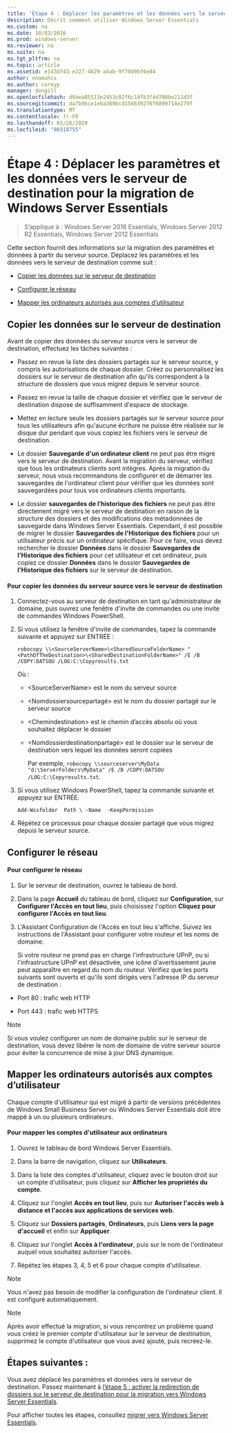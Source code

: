 ```yaml
---
title: 'Étape 4 : Déplacer les paramètres et les données vers le serveur de destination pour la migration de Windows Server Essentials'
description: Décrit comment utiliser Windows Server Essentials
ms.custom: na
ms.date: 10/03/2016
ms.prod: windows-server
ms.reviewer: na
ms.suite: na
ms.tgt_pltfrm: na
ms.topic: article
ms.assetid: e143df43-e227-4629-a4ab-9f70d9bf6e84
author: nnamuhcs
ms.author: coreyp
manager: dongill
ms.openlocfilehash: d9aea85513e2453c02f6c14fb3f4d708be211d3f
ms.sourcegitcommit: da7b9bce1eba369bcd156639276f6899714e279f
ms.translationtype: MT
ms.contentlocale: fr-FR
ms.lasthandoff: 03/26/2020
ms.locfileid: "80318755"
---
```

# <a name="step-4-move-settings-and-data-to-the-destination-server-for-windows-server-essentials-migration"></a>Étape 4 : Déplacer les paramètres et les données vers le serveur de destination pour la migration de Windows Server Essentials

>S’applique à : Windows Server 2016 Essentials, Windows Server 2012 R2 Essentials, Windows Server 2012 Essentials

Cette section fournit des informations sur la migration des paramètres et données à partir du serveur source. Déplacez les paramètres et les données vers le serveur de destination comme suit :  
  
-   [Copier les données sur le serveur de destination](Step-4--Move-settings-and-data-to-the-Destination-Server-for-Windows-Server-Essentials-migration.md#BKMK_CopyData)  
  
-   [Configurer le réseau](Step-4--Move-settings-and-data-to-the-Destination-Server-for-Windows-Server-Essentials-migration.md#BKMK_Network)  
  
-   [Mapper les ordinateurs autorisés aux comptes d’utilisateur](Step-4--Move-settings-and-data-to-the-Destination-Server-for-Windows-Server-Essentials-migration.md#BKMK_MapPermittedComputers)  
  
##  <a name="copy-data-to-the-destination-server"></a><a name="BKMK_CopyData"></a>Copier les données sur le serveur de destination  
 Avant de copier des données du serveur source vers le serveur de destination, effectuez les tâches suivantes :  
  
-   Passez en revue la liste des dossiers partagés sur le serveur source, y compris les autorisations de chaque dossier. Créez ou personnalisez les dossiers sur le serveur de destination afin qu'ils correspondent à la structure de dossiers que vous migrez depuis le serveur source.  
  
-   Passez en revue la taille de chaque dossier et vérifiez que le serveur de destination dispose de suffisamment d'espace de stockage.  
  
-   Mettez en lecture seule les dossiers partagés sur le serveur source pour tous les utilisateurs afin qu'aucune écriture ne puisse être réalisée sur le disque dur pendant que vous copiez les fichiers vers le serveur de destination.  
  
-   Le dossier **Sauvegarde d'un ordinateur client** ne peut pas être migré vers le serveur de destination. Avant la migration du serveur, vérifiez que tous les ordinateurs clients sont intègres. Après la migration du serveur, nous vous recommandons de configurer et de démarrer les sauvegardes de l'ordinateur client pour vérifier que les données sont sauvegardées pour tous vos ordinateurs clients importants.  
  
-   Le dossier **sauvegardes de l’historique des fichiers** ne peut pas être directement migré vers le serveur de destination en raison de la structure des dossiers et des modifications des métadonnées de sauvegarde dans Windows Server Essentials. Cependant, il est possible de migrer le dossier **Sauvegardes de l'Historique des fichiers** pour un utilisateur précis sur un ordinateur spécifique. Pour ce faire, vous devez rechercher le dossier **Données** dans le dossier **Sauvegardes de l'Historique des fichiers** pour cet utilisateur et cet ordinateur, puis copiez ce dossier **Données** dans le dossier **Sauvegardes de l'Historique des fichiers** sur le serveur de destination.  
  
#### <a name="to-copy-data-from-the-source-server-to-the-destination-server"></a>Pour copier les données du serveur source vers le serveur de destination  
  
1. Connectez-vous au serveur de destination en tant qu'administrateur de domaine, puis ouvrez une fenêtre d'invite de commandes ou une invite de commandes Windows PowerShell.  
  
2. Si vous utilisez la fenêtre d'invite de commandes, tapez la commande suivante et appuyez sur ENTRÉE :  
  
   `robocopy \\<SourceServerName>\<SharedSourceFolderName> "<PathOfTheDestination>\<SharedDestinationFolderName>" /E /B /COPY:DATSOU /LOG:C:\Copyresults.txt`
  
    Où :  
  
   - \<SourceServerName\> est le nom du serveur source  
  
   - \<Nomdossiersourcepartagé\> est le nom du dossier partagé sur le serveur source  
  
   - \<Chemindestination\> est le chemin d’accès absolu où vous souhaitez déplacer le dossier  
  
   - \<Nomdossierdestinationpartagé\> est le dossier sur le serveur de destination vers lequel les données seront copiées  
  
     Par exemple,  `robocopy \\sourceserver\MyData "d:\ServerFolders\MyData" /E /B /COPY:DATSOU /LOG:C:\Copyresults.txt`.  
  
3. Si vous utilisez Windows PowerShell, tapez la commande suivante et appuyez sur ENTRÉE.  
  
    `Add-Wssfolder  Path \ -Name  -KeepPermission`  
  
4. Répétez ce processus pour chaque dossier partagé que vous migrez depuis le serveur source.  
  
##  <a name="configure-the-network"></a><a name="BKMK_Network"></a>Configurer le réseau  
  
#### <a name="to-configure-the-network"></a>Pour configurer le réseau  
  
1. Sur le serveur de destination, ouvrez le tableau de bord.  
  
2. Dans la page **Accueil** du tableau de bord, cliquez sur **Configuration**, sur **Configurer l'Accès en tout lieu**, puis choisissez l'option **Cliquez pour configurer l'Accès en tout lieu**.  
  
3. L'Assistant Configuration de l'Accès en tout lieu s'affiche. Suivez les instructions de l'Assistant pour configurer votre routeur et les noms de domaine.  
  
   Si votre routeur ne prend pas en charge l'infrastructure UPnP, ou si l'infrastructure UPnP est désactivée, une icône d'avertissement jaune peut apparaître en regard du nom du routeur. Vérifiez que les ports suivants sont ouverts et qu'ils sont dirigés vers l'adresse IP du serveur de destination :  
  
-   Port 80 : trafic web HTTP  
  
-   Port 443 : trafic web HTTPS  
  
> [!NOTE]
>  Si vous voulez configurer un nom de domaine public sur le serveur de destination, vous devez libérer le nom de domaine de votre serveur source pour éviter la concurrence de mise à jour DNS dynamique.  
  
##  <a name="map-permitted-computers-to-user-accounts"></a><a name="BKMK_MapPermittedComputers"></a>Mapper les ordinateurs autorisés aux comptes d’utilisateur  
 Chaque compte d'utilisateur qui est migré à partir de versions précédentes de Windows Small Business Server ou Windows Server Essentials doit être mappé à un ou plusieurs ordinateurs.  
  
#### <a name="to-map-user-accounts-to-computers"></a>Pour mapper les comptes d'utilisateur aux ordinateurs  
  
1.  Ouvrez le tableau de bord Windows Server Essentials.  
  
2.  Dans la barre de navigation, cliquez sur **Utilisateurs**.  
  
3.  Dans la liste des comptes d'utilisateur, cliquez avec le bouton droit sur un compte d'utilisateur, puis cliquez sur **Afficher les propriétés du compte**.  
  
4.  Cliquez sur l'onglet **Accès en tout lieu**, puis sur **Autoriser l'accès web à distance et l'accès aux applications de services web**.  
  
5.  Cliquez sur **Dossiers partagés**, **Ordinateurs**, puis **Liens vers la page d'accueil** et enfin sur **Appliquer**.  
  
6.  Cliquez sur l'onglet **Accès à l'ordinateur**, puis sur le nom de l'ordinateur auquel vous souhaitez autoriser l'accès.  
  
7.  Répétez les étapes 3, 4, 5 et 6 pour chaque compte d'utilisateur.  
  
> [!NOTE]
>  Vous n'avez pas besoin de modifier la configuration de l'ordinateur client. Il est configuré automatiquement.  
  
> [!NOTE]
>  Après avoir effectué la migration, si vous rencontrez un problème quand vous créez le premier compte d'utilisateur sur le serveur de destination, supprimez le compte d'utilisateur que vous avez ajouté, puis recréez-le.  
  
## <a name="next-steps"></a>Étapes suivantes :  
 Vous avez déplacé les paramètres et données vers le serveur de destination. Passez maintenant à [l’étape 5 : activer la redirection de dossiers sur le serveur de destination pour la migration vers Windows Server Essentials](Step-5--Enable-folder-redirection-on-the-Destination-Server-for-Windows-Server-Essentials-migration.md).  
  

Pour afficher toutes les étapes, consultez [migrer vers Windows Server Essentials](Migrate-from-Previous-Versions-to-Windows-Server-Essentials-or-Windows-Server-Essentials-Experience.md).

